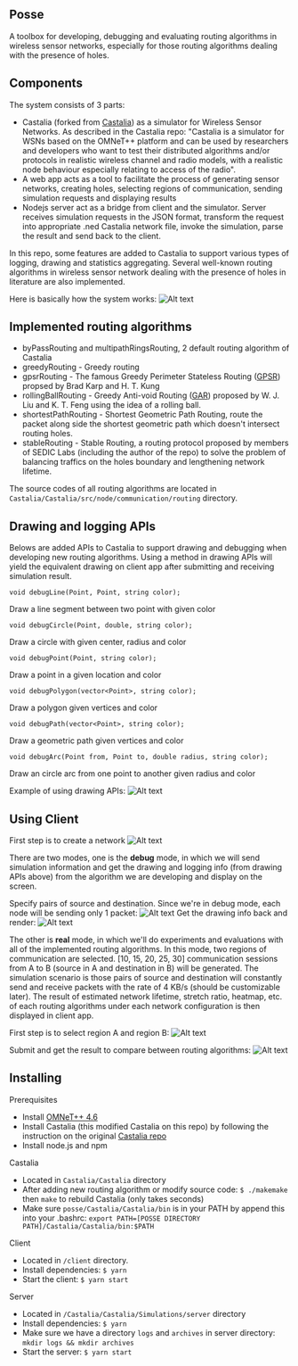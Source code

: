 
## Posse
A toolbox for developing, debugging and evaluating routing algorithms in wireless sensor networks, especially for those routing algorithms dealing with the presence of holes.

## Components

The system consists of 3 parts: 
* Castalia (forked from [Castalia](https://github.com/boulis/Castalia/)) as a simulator for Wireless Sensor Networks. As described
in the Castalia repo: "Castalia is a simulator for WSNs based on the OMNeT++ platform and can be used by researchers and developers who want to test their distributed algorithms and/or protocols in realistic wireless channel and radio models, with a realistic node behaviour especially relating to access of the radio".
* A web app acts as a tool to facilitate the process of generating sensor networks, 
creating holes, selecting regions of communication, sending simulation requests and displaying results
* Nodejs server act as a bridge from client and the simulator. Server receives simulation requests in the JSON format, transform the request into appropriate .ned Castalia network file, invoke the simulation, parse the result and send back to the client.

In this repo, some features are added to Castalia to support various types of 
logging, drawing and statistics aggregating. Several well-known routing algorithms in wireless sensor network dealing with the presence
of holes in literature are also implemented.

Here is basically how the system works:
![Alt text](images/system_architecture.png?raw=true "System architecture")

## Implemented routing algorithms
- byPassRouting and multipathRingsRouting, 2 default routing algorithm of Castalia
- greedyRouting - Greedy routing 
- gpsrRouting - The famous Greedy Perimeter Stateless Routing ([GPSR](http://www.icir.org/bkarp/jobs/gpsr-mobicom2000.pdf)) propsed by Brad Karp and H. T. Kung
- rollingBallRouting - Greedy Anti-void Routing ([GAR](https://ieeexplore.ieee.org/document/4273761/)) proposed by W. J. Liu and K. T. Feng using the idea of a rolling ball.
- shortestPathRouting - Shortest Geometric Path Routing, route the packet along side the shortest geometric path which doesn't intersect routing holes.
- stableRouting - Stable Routing, a routing protocol proposed by members of SEDIC Labs (including the author of the repo) to solve the problem of balancing traffics on the holes boundary and lengthening network lifetime.

The source codes of all routing algorithms 
are located in `Castalia/Castalia/src/node/communication/routing` directory.

## Drawing and logging APIs

Belows are added APIs to Castalia to support drawing and debugging when developing new routing algorithms. 
Using a method in drawing APIs will yield the equivalent drawing on client app after submitting and receiving simulation result.

	void debugLine(Point, Point, string color);
  Draw a line segment between two point with given color
	
	void debugCircle(Point, double, string color);
  Draw a circle with given center, radius and color
	
	void debugPoint(Point, string color);
  Draw a point in a given location and color
	
	void debugPolygon(vector<Point>, string color);
  Draw a polygon given vertices and color

	void debugPath(vector<Point>, string color);
  Draw a geometric path given vertices and color
	
	void debugArc(Point from, Point to, double radius, string color);
  Draw an circle arc from one point to another given radius and color

Example of using drawing APIs:
![Alt text](images/debug_apis.png?raw=true "System architecture")

## Using Client
First step is to create a network
![Alt text](images/demo1.png?raw=true "System architecture")

There are two modes, one is the **debug** mode, in which we will send 
simulation information and get the drawing and logging info (from drawing APIs above)
from the algorithm we are developing and display on the screen.

Specify pairs of source and destination. Since we're in debug mode, 
each node will be sending only 1 packet:
![Alt text](images/demo2.png?raw=true "System architecture")
Get the drawing info back and render:
![Alt text](images/demo3.png?raw=true "System architecture")

The other is **real** mode, in which we'll do experiments and evaluations with all
of the implemented routing algorithms. In this mode, two regions of communication are selected.
[10, 15, 20, 25, 30] communication sessions from A to B (source in A and destination in B) will be generated.
The simulation scenario is those pairs of source and destination will constantly send and receive packets with the 
rate of 4 KB/s (should be customizable later). The result of estimated network lifetime, stretch ratio, heatmap, etc. of 
each routing algorithms under each network configuration is then displayed in client app.

First step is to select region A and region B:
![Alt text](images/demo4.png?raw=true "System architecture")

Submit and get the result to compare between routing algorithms:
![Alt text](images/demo5.png?raw=true "System architecture")
## Installing

Prerequisites
- Install [OMNeT++ 4.6](https://www.omnetpp.org/9-articles/software/3724-omnet-4-6-released)
- Install Castalia (this modified Castalia on this repo) by following the instruction on the original [Castalia repo](https://github.com/boulis/Castalia/)
- Install node.js and npm

Castalia
- Located in `Castalia/Castalia` directory
- After adding new routing algorithm or modify source code: `$ ./makemake` then ` make ` to rebuild Castalia (only takes seconds)
- Make sure `posse/Castalia/Castalia/bin` is in your PATH by append this into your .bashrc: `export PATH=[POSSE DIRECTORY PATH]/Castalia/Castalia/bin:$PATH`



Client
- Located in `/client` directory.
- Install dependencies: `$ yarn`
- Start the client: `$ yarn start`

Server
- Located in `/Castalia/Castalia/Simulations/server` directory
- Install dependencies: `$ yarn`
- Make sure we have a directory `logs` and `archives` in server directory: `mkdir logs && mkdir archives`
- Start the server: `$ yarn start`

 

